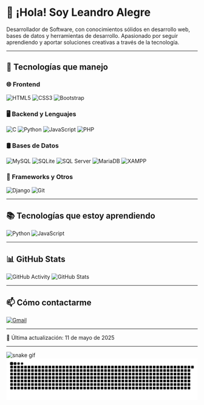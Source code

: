 # 👋 ¡Hola! Soy Leandro Alegre

Desarrollador de Software, con conocimientos sólidos en desarrollo web, bases de datos y herramientas de desarrollo. Apasionado por seguir aprendiendo y aportar soluciones creativas a través de la tecnología.

---

## 💼 Tecnologías que manejo

### 🌐 Frontend

![HTML5](https://img.shields.io/badge/HTML5-E34F26?logo=html5&logoColor=white&style=flat)
![CSS3](https://img.shields.io/badge/CSS3-1572B6?logo=css3&logoColor=white&style=flat)
![Bootstrap](https://img.shields.io/badge/Bootstrap-7952B3?logo=bootstrap&logoColor=white&style=flat)

### 🖥️ Backend y Lenguajes

![C](https://img.shields.io/badge/C-A8B9CC?logo=c&logoColor=white&style=flat)
![Python](https://img.shields.io/badge/Python-3776AB?logo=python&logoColor=white&style=flat)
![JavaScript](https://img.shields.io/badge/JavaScript-F7DF1E?logo=javascript&logoColor=black&style=flat)
![PHP](https://img.shields.io/badge/PHP-777BB4?logo=php&logoColor=white&style=flat)

### 🛢️ Bases de Datos

![MySQL](https://img.shields.io/badge/MySQL-4479A1?logo=mysql&logoColor=white&style=flat)
![SQLite](https://img.shields.io/badge/SQLite-003B57?logo=sqlite&logoColor=white&style=flat)
![SQL Server](https://img.shields.io/badge/Microsoft_SQL_Server-CC2927?logo=microsoft-sql-server&logoColor=white&style=flat)
![MariaDB](https://img.shields.io/badge/MariaDB-003545?logo=mariadb&logoColor=white&style=flat)
![XAMPP](https://img.shields.io/badge/XAMPP-FB7A24?logo=xampp&logoColor=white&style=flat)

### 🧰 Frameworks y Otros

![Django](https://img.shields.io/badge/Django-092E20?logo=django&logoColor=white&style=flat)
![Git](https://img.shields.io/badge/Git-F05032?logo=git&logoColor=white&style=flat)

---

## 📚 Tecnologías que estoy aprendiendo

![Python](https://img.shields.io/badge/Python-3776AB?logo=python&logoColor=white&style=flat)
![JavaScript](https://img.shields.io/badge/JavaScript-F7DF1E?logo=javascript&logoColor=black&style=flat)

---

## 📊 GitHub Stats

![GitHub Activity](https://github-readme-stats.vercel.app/api?username=Dev-Leandr0&show_icons=true&theme=tokyonight)
![GitHub Stats](https://github-readme-stats.vercel.app/api/top-langs/?username=Dev-Leandr0&layout=compact&theme=tokyonight)

---

## 📫 Cómo contactarme

[![Gmail](https://img.shields.io/badge/Gmail-D14836?style=flat&logo=gmail&logoColor=white)](mailto:leandroalegregabriel@gmail.com)

---

📅 Última actualización: 11 de mayo de 2025

---
![snake gif](https://github.com/YOUR_USERNAME/YOUR_USERNAME/blob/output/github-contribution-grid-snake-dark.svg)
![snake gif](https://github.com/Dev-Leandr0/Dev-Leandr0/blob/output/github-snake.svg)
